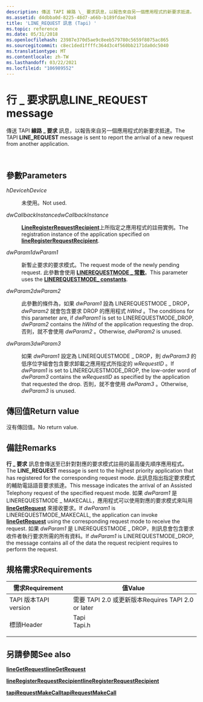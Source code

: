 ```yaml
---
description: 傳送 TAPI 線路 \_ 要求訊息，以報告來自另一個應用程式的新要求抵達。
ms.assetid: d4dbba0d-8225-48d7-a66b-b189fdae70a8
title: 'LINE_REQUEST 訊息 (Tapi) '
ms.topic: reference
ms.date: 05/31/2018
ms.openlocfilehash: 23987e370d5ae9c8eeb579780c5659f8075ac865
ms.sourcegitcommit: c8ec1ded1ffffc364d3c4f560bb2171da0dc5040
ms.translationtype: MT
ms.contentlocale: zh-TW
ms.lasthandoff: 03/22/2021
ms.locfileid: "106989552"
---
```

# <a name="line_request-message"></a><span data-ttu-id="860f4-103">行 \_ 要求訊息</span><span class="sxs-lookup"><span data-stu-id="860f4-103">LINE\_REQUEST message</span></span>

<span data-ttu-id="860f4-104">傳送 TAPI **線路 \_ 要求** 訊息，以報告來自另一個應用程式的新要求抵達。</span><span class="sxs-lookup"><span data-stu-id="860f4-104">The TAPI **LINE\_REQUEST** message is sent to report the arrival of a new request from another application.</span></span>


```C++
            
```



## <a name="parameters"></a><span data-ttu-id="860f4-105">參數</span><span class="sxs-lookup"><span data-stu-id="860f4-105">Parameters</span></span>

<dl> <dt>

<span data-ttu-id="860f4-106">*hDevice*</span><span class="sxs-lookup"><span data-stu-id="860f4-106">*hDevice*</span></span> 
</dt> <dd>

<span data-ttu-id="860f4-107">未使用。</span><span class="sxs-lookup"><span data-stu-id="860f4-107">Not used.</span></span>

</dd> <dt>

<span data-ttu-id="860f4-108">*dwCallbackInstance*</span><span class="sxs-lookup"><span data-stu-id="860f4-108">*dwCallbackInstance*</span></span> 
</dt> <dd>

<span data-ttu-id="860f4-109">[**LineRegisterRequestRecipient**](/windows/desktop/api/Tapi/nf-tapi-lineregisterrequestrecipient)上所指定之應用程式的註冊實例。</span><span class="sxs-lookup"><span data-stu-id="860f4-109">The registration instance of the application specified on [**lineRegisterRequestRecipient**](/windows/desktop/api/Tapi/nf-tapi-lineregisterrequestrecipient).</span></span>

</dd> <dt>

<span data-ttu-id="860f4-110">*dwParam1*</span><span class="sxs-lookup"><span data-stu-id="860f4-110">*dwParam1*</span></span> 
</dt> <dd>

<span data-ttu-id="860f4-111">新暫止要求的要求模式。</span><span class="sxs-lookup"><span data-stu-id="860f4-111">The request mode of the newly pending request.</span></span> <span data-ttu-id="860f4-112">此參數會使用 [**LINEREQUESTMODE \_ 常數**](linerequestmode--constants.md)。</span><span class="sxs-lookup"><span data-stu-id="860f4-112">This parameter uses the [**LINEREQUESTMODE\_ constants**](linerequestmode--constants.md).</span></span>

</dd> <dt>

<span data-ttu-id="860f4-113">*dwParam2*</span><span class="sxs-lookup"><span data-stu-id="860f4-113">*dwParam2*</span></span> 
</dt> <dd>

<span data-ttu-id="860f4-114">此參數的條件為，如果 *dwParam1* 設為 LINEREQUESTMODE \_ DROP， *dwParam2* 就會包含要求 DROP 的應用程式 *hWnd* 。</span><span class="sxs-lookup"><span data-stu-id="860f4-114">The conditions for this parameter are, if *dwParam1* is set to LINEREQUESTMODE\_DROP, *dwParam2* contains the *hWnd* of the application requesting the drop.</span></span> <span data-ttu-id="860f4-115">否則，就不會使用 *dwParam2* 。</span><span class="sxs-lookup"><span data-stu-id="860f4-115">Otherwise, *dwParam2* is unused.</span></span>

</dd> <dt>

<span data-ttu-id="860f4-116">*dwParam3*</span><span class="sxs-lookup"><span data-stu-id="860f4-116">*dwParam3*</span></span> 
</dt> <dd>

<span data-ttu-id="860f4-117">如果 *dwParam1* 設定為 LINEREQUESTMODE \_ DROP，則 *dwParam3* 的低序位字組會包含要求卸載之應用程式所指定的 *wRequestID* 。</span><span class="sxs-lookup"><span data-stu-id="860f4-117">If *dwParam1* is set to LINEREQUESTMODE\_DROP, the low-order word of *dwParam3* contains the *wRequestID* as specified by the application that requested the drop.</span></span> <span data-ttu-id="860f4-118">否則，就不會使用 *dwParam3* 。</span><span class="sxs-lookup"><span data-stu-id="860f4-118">Otherwise, *dwParam3* is unused.</span></span>

</dd> </dl>

## <a name="return-value"></a><span data-ttu-id="860f4-119">傳回值</span><span class="sxs-lookup"><span data-stu-id="860f4-119">Return value</span></span>

<span data-ttu-id="860f4-120">沒有傳回值。</span><span class="sxs-lookup"><span data-stu-id="860f4-120">No return value.</span></span>

## <a name="remarks"></a><span data-ttu-id="860f4-121">備註</span><span class="sxs-lookup"><span data-stu-id="860f4-121">Remarks</span></span>

<span data-ttu-id="860f4-122">**行 \_ 要求** 訊息會傳送至已針對對應的要求模式註冊的最高優先順序應用程式。</span><span class="sxs-lookup"><span data-stu-id="860f4-122">The **LINE\_REQUEST** message is sent to the highest priority application that has registered for the corresponding request mode.</span></span> <span data-ttu-id="860f4-123">此訊息指出指定要求模式的輔助電話語音要求抵達。</span><span class="sxs-lookup"><span data-stu-id="860f4-123">This message indicates the arrival of an Assisted Telephony request of the specified request mode.</span></span> <span data-ttu-id="860f4-124">如果 *dwParam1* 是 LINEREQUESTMODE \_ MAKECALL，應用程式可以使用對應的要求模式來叫用 [**lineGetRequest**](/windows/desktop/api/Tapi/nf-tapi-linegetrequest) 來接收要求。</span><span class="sxs-lookup"><span data-stu-id="860f4-124">If *dwParam1* is LINEREQUESTMODE\_MAKECALL, the application can invoke [**lineGetRequest**](/windows/desktop/api/Tapi/nf-tapi-linegetrequest) using the corresponding request mode to receive the request.</span></span> <span data-ttu-id="860f4-125">如果 *dwParam1* 是 LINEREQUESTMODE \_ DROP，則訊息會包含要求收件者執行要求所需的所有資料。</span><span class="sxs-lookup"><span data-stu-id="860f4-125">If *dwParam1* is LINEREQUESTMODE\_DROP, the message contains all of the data the request recipient requires to perform the request.</span></span>

## <a name="requirements"></a><span data-ttu-id="860f4-126">規格需求</span><span class="sxs-lookup"><span data-stu-id="860f4-126">Requirements</span></span>



| <span data-ttu-id="860f4-127">需求</span><span class="sxs-lookup"><span data-stu-id="860f4-127">Requirement</span></span> | <span data-ttu-id="860f4-128">值</span><span class="sxs-lookup"><span data-stu-id="860f4-128">Value</span></span> |
|-------------------------|-----------------------------------------------------------------------------------|
| <span data-ttu-id="860f4-129">TAPI 版本</span><span class="sxs-lookup"><span data-stu-id="860f4-129">TAPI version</span></span><br/> | <span data-ttu-id="860f4-130">需要 TAPI 2.0 或更新版本</span><span class="sxs-lookup"><span data-stu-id="860f4-130">Requires TAPI 2.0 or later</span></span><br/>                                             |
| <span data-ttu-id="860f4-131">標頭</span><span class="sxs-lookup"><span data-stu-id="860f4-131">Header</span></span><br/>       | <dl> <span data-ttu-id="860f4-132"><dt>Tapi</dt></span><span class="sxs-lookup"><span data-stu-id="860f4-132"><dt>Tapi.h</dt></span></span> </dl> |



## <a name="see-also"></a><span data-ttu-id="860f4-133">另請參閱</span><span class="sxs-lookup"><span data-stu-id="860f4-133">See also</span></span>

<dl> <dt>

[<span data-ttu-id="860f4-134">**lineGetRequest**</span><span class="sxs-lookup"><span data-stu-id="860f4-134">**lineGetRequest**</span></span>](/windows/desktop/api/Tapi/nf-tapi-linegetrequest)
</dt> <dt>

[<span data-ttu-id="860f4-135">**lineRegisterRequestRecipient**</span><span class="sxs-lookup"><span data-stu-id="860f4-135">**lineRegisterRequestRecipient**</span></span>](/windows/desktop/api/Tapi/nf-tapi-lineregisterrequestrecipient)
</dt> <dt>

[<span data-ttu-id="860f4-136">**tapiRequestMakeCall**</span><span class="sxs-lookup"><span data-stu-id="860f4-136">**tapiRequestMakeCall**</span></span>](/windows/desktop/api/Tapi/nf-tapi-tapirequestmakecall)
</dt> </dl>

 

 




